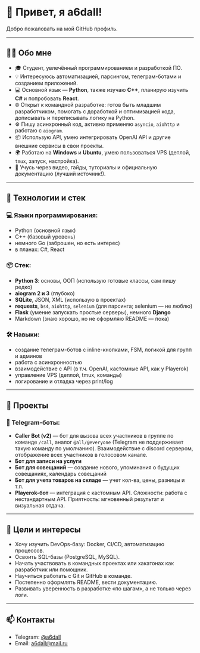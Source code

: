 # 👋 Привет, я a6dall!
Добро пожаловать на мой GitHub профиль.  

---

## 🧑‍💻 Обо мне
- 🎓 Студент, увлечённый программированием и разработкой ПО.
- 💡 Интересуюсь автоматизацией, парсингом, телеграм-ботами и созданием приложений.
- 💻 Основной язык — **Python**, также изучаю **C++**, планирую изучить **C#** и попробовать **React**.
- 🌐 Открыт к командной разработке: готов быть младшим разработчиком, помогать с доработкой и оптимизацией кода, дописывать и переписывать логику на Python.
- ⚙️ Пишу асинхронный код, активно применяю `asyncio`, `aiohttp` и работаю с `aiogram`.
- 📦 Использую API, умею интегрировать OpenAI API и другие внешние сервисы в свои проекты.
- 🌍 Работаю на **Windows** и **Ubuntu**, умею пользоваться VPS (деплой, `tmux`, запуск, настройка).
- 🧠 Учусь через видео, гайды, туториалы и официальную документацию (лучший источник!).

---

## 🧠 Технологии и стек

### 💻 Языки программирования:
- Python (основной язык)
- C++ (базовый уровень)
- немного Go (заброшен, но есть интерес)
- в планах: C#, React

### 📦 Стек:
- **Python 3**: основы, ООП (использую готовые классы, сам пишу редко)
- **aiogram 2 и 3** (глубоко)
- **SQLite**, JSON, XML (использую в проектах)
- **requests**, `bs4`, `aiohttp`, `selenium` (для парсинга; selenium — не люблю)
- **Flask** (умение запускать простые серверы), немного **Django**
- Markdown (знаю хорошо, но не оформляю README — пока)

### 🛠 Навыки:
- создание телеграм-ботов с inline-кнопками, FSM, логикой для групп и админов
- работа с асинхронностью
- взаимодействие с API (в т.ч. OpenAI, кастомные API, как у Playerok)
- управление VPS (деплой, tmux, команды)
- логирование и отладка через print/log

---

## 🚀 Проекты

### 🤖 Telegram-боты:
- **Caller Bot (v2)** — бот для вызова всех участников в группе по команде `/call`, аналог `@all/@everyone` (Telegram не поддерживает такую команду по умолчанию). Взаимодействие с discord сервером, отображение всех участников в голосовом канале.
- **Бот для записи на услуги**
- **Бот для совещаний** — создание нового, упоминания о будущих совещаниях, календарь совещаний
- **Бот для учета товаров на складе** — учет кол-ва, цены, разницы и т.п.
- **Playerok-бот** — интеграция с кастомным API. Сложности: работа с нестандартным API. Приятность: мгновенный результат и визуальная отдача.

---

## 🎯 Цели и интересы

- Хочу изучить DevOps-базу: Docker, CI/CD, автоматизацию процессов.
- Освоить SQL-базы (PostgreSQL, MySQL).
- Начать участвовать в командных проектах или хакатонах как разработчик или помощник.
- Научиться работать с Git и GitHub в команде.
- Постепенно оформлять README, вести документацию.
- Развивать уверенность в разработке «по шагам», а не только через логи.

---

## 📫 Контакты  
- Telegram: [@a6dall](https://t.me/a6dall)  
- Email: a6dall@mail.ru
